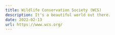 ```yaml
---
title: Wildlife Conservation Society (WCS)
description: It's a beautiful world out there.
date: 2022-02-13
url: https://www.wcs.org/
---
```

